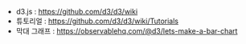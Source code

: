 - d3.js :  https://github.com/d3/d3/wiki
- 튜토리얼 :  https://github.com/d3/d3/wiki/Tutorials
- 막대 그래프 : https://observablehq.com/@d3/lets-make-a-bar-chart

